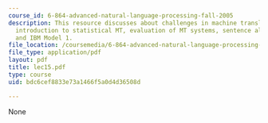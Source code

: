 ```yaml
---
course_id: 6-864-advanced-natural-language-processing-fall-2005
description: This resource discusses about challenges in machine translation, brief
  introduction to statistical MT, evaluation of MT systems, sentence alignment problem,
  and IBM Model 1.
file_location: /coursemedia/6-864-advanced-natural-language-processing-fall-2005/bdc6cef8833e73a1466f5a0d4d36508d_lec15.pdf
file_type: application/pdf
layout: pdf
title: lec15.pdf
type: course
uid: bdc6cef8833e73a1466f5a0d4d36508d

---
```

None